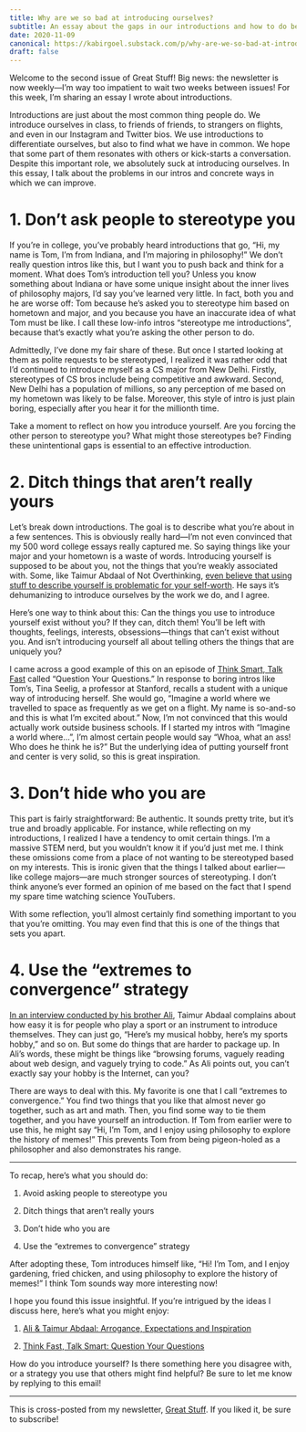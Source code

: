 ```yaml
---
title: Why are we so bad at introducing ourselves?
subtitle: An essay about the gaps in our introductions and how to do better.
date: 2020-11-09
canonical: https://kabirgoel.substack.com/p/why-are-we-so-bad-at-introducing
draft: false
---
```


Welcome to the second issue of Great Stuff! Big news: the newsletter is now weekly—I’m way too impatient to wait two weeks between issues! For this week, I’m sharing an essay I wrote about introductions.

Introductions are just about the most common thing people do. We introduce ourselves in class, to friends of friends, to strangers on flights, and even in our Instagram and Twitter bios. We use introductions to differentiate ourselves, but also to find what we have in common. We hope that some part of them resonates with others or kick-starts a conversation. Despite this important role, we absolutely suck at introducing ourselves. In this essay, I talk about the problems in our intros and concrete ways in which we can improve.

# 1. Don’t ask people to stereotype you

If you’re in college, you’ve probably heard introductions that go, “Hi, my name is Tom, I’m from Indiana, and I’m majoring in philosophy!” We don’t really question intros like this, but I want you to push back and think for a moment. What does Tom’s introduction tell you? Unless you know something about Indiana or have some unique insight about the inner lives of philosophy majors, I’d say you’ve learned very little. In fact, both you and he are worse off: Tom because he’s asked you to stereotype him based on hometown and major, and you because you have an inaccurate idea of what Tom must be like. I call these low-info intros “stereotype me introductions”, because that’s exactly what you’re asking the other person to do.

Admittedly, I’ve done my fair share of these. But once I started looking at them as polite requests to be stereotyped, I realized it was rather odd that I’d continued to introduce myself as a CS major from New Delhi. Firstly, stereotypes of CS bros include being competitive and awkward. Second, New Delhi has a population of millions, so any perception of me based on my hometown was likely to be false. Moreover, this style of intro is just plain boring, especially after you hear it for the millionth time.

Take a moment to reflect on how you introduce yourself. Are you forcing the other person to stereotype you? What might those stereotypes be? Finding these unintentional gaps is essential to an effective introduction.

# 2. Ditch things that aren’t really yours

Let’s break down introductions. The goal is to describe what you’re about in a few sentences. This is obviously really hard—I’m not even convinced that my 500 word college essays really captured me. So saying things like your major and your hometown is a waste of words. Introducing yourself is supposed to be about you, not the things that you’re weakly associated with. Some, like Taimur Abdaal of Not Overthinking, [even believe that using stuff to describe yourself is problematic for your self-worth](https://www.youtube.com/watch?v=0Mzj2i7Z8uE&feature=youtu.be&t=1200). He says it’s dehumanizing to introduce ourselves by the work we do, and I agree.

Here’s one way to think about this: Can the things you use to introduce yourself exist without you? If they can, ditch them! You’ll be left with thoughts, feelings, interests, obsessions—things that can’t exist without you. And isn’t introducing yourself all about telling others the things that are uniquely you?

I came across a good example of this on an episode of [Think Smart, Talk Fast](https://www.gsb.stanford.edu/insights/think-fast-talk-smart-podcast) called “Question Your Questions.” In response to boring intros like Tom’s, Tina Seelig, a professor at Stanford, recalls a student with a unique way of introducing herself. She would go, “Imagine a world where we travelled to space as frequently as we get on a flight. My name is so-and-so and this is what I’m excited about.” Now, I’m not convinced that this would actually work outside business schools. If I started my intros with “Imagine a world where...”, I’m almost certain people would say “Whoa, what an ass! Who does he think he is?” But the underlying idea of putting yourself front and center is very solid, so this is great inspiration.

# 3. Don’t hide who you are

This part is fairly straightforward: Be authentic. It sounds pretty trite, but it’s true and broadly applicable. For instance, while reflecting on my introductions, I realized I have a tendency to omit certain things. I’m a massive STEM nerd, but you wouldn’t know it if you’d just met me. I think these omissions come from a place of not wanting to be stereotyped based on my interests. This is ironic given that the things I talked about earlier—like college majors—are much stronger sources of stereotyping. I don’t think anyone’s ever formed an opinion of me based on the fact that I spend my spare time watching science YouTubers.

With some reflection, you’ll almost certainly find something important to you that you’re omitting. You may even find that this is one of the things that sets you apart.

# 4. Use the “extremes to convergence” strategy

[In an interview conducted by his brother Ali](https://www.youtube.com/watch?v=0Mzj2i7Z8uE&feature=youtu.be&t=1200), Taimur Abdaal complains about how easy it is for people who play a sport or an instrument to introduce themselves. They can just go, “Here’s my musical hobby, here’s my sports hobby,” and so on. But some do things that are harder to package up. In Ali’s words, these might be things like “browsing forums, vaguely reading about web design, and vaguely trying to code.” As Ali points out, you can’t exactly say your hobby is the Internet, can you?

There are ways to deal with this. My favorite is one that I call “extremes to convergence.” You find two things that you like that almost never go together, such as art and math. Then, you find some way to tie them together, and you have yourself an introduction. If Tom from earlier were to use this, he might say “Hi, I’m Tom, and I enjoy using philosophy to explore the history of memes!” This prevents Tom from being pigeon-holed as a philosopher and also demonstrates his range.

---

To recap, here’s what you should do:

1. Avoid asking people to stereotype you

2. Ditch things that aren’t really yours

3. Don’t hide who you are

4. Use the “extremes to convergence” strategy

After adopting these, Tom introduces himself like, “Hi! I’m Tom, and I enjoy gardening, fried chicken, and using philosophy to explore the history of memes!” I think Tom sounds way more interesting now!

I hope you found this issue insightful. If you’re intrigued by the ideas I discuss here, here’s what you might enjoy:

1. [Ali & Taimur Abdaal: Arrogance, Expectations and Inspiration](https://www.youtube.com/watch?v=0Mzj2i7Z8uE&feature=youtu.be&t=1200)

2. [Think Fast, Talk Smart: Question Your Questions](https://www.gsb.stanford.edu/insights/think-fast-talk-smart-podcast)

How do you introduce yourself? Is there something here you disagree with, or a strategy you use that others might find helpful? Be sure to let me know by replying to this email!

---

This is cross-posted from my newsletter, [Great Stuff](https://kabirgoel.substack.com). If you liked it, be sure to subscribe!
